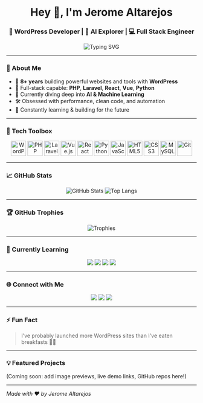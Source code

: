 <h1 align="center">Hey 👋, I'm Jerome Altarejos</h1>
<h3 align="center">🚀 WordPress Developer | 🧠 AI Explorer | 💻 Full Stack Engineer</h3>

<p align="center">
  <img src="https://readme-typing-svg.herokuapp.com?font=Fira+Code&size=24&pause=1000&color=58A6FF&center=true&vCenter=true&width=435&lines=8%2B+Years+WordPress+Experience;Laravel+%7C+Vue+%7C+React+%7C+Python;Learning+AI+and+ML;Lifelong+Code+Nerd+%F0%9F%98%80" alt="Typing SVG" />
</p>

---

### 🔧 About Me

- 🎯 **8+ years** building powerful websites and tools with **WordPress**
- 🧩 Full-stack capable: **PHP**, **Laravel**, **React**, **Vue**, **Python**
- 🤖 Currently diving deep into **AI & Machine Learning**
- 🛠️ Obsessed with performance, clean code, and automation
- 🌱 Constantly learning & building for the future

---

### 🧰 Tech Toolbox

<div align="center">
  <img src="https://cdn.jsdelivr.net/gh/devicons/devicon/icons/wordpress/wordpress-original.svg" width="40" alt="WordPress" />
  <img src="https://cdn.jsdelivr.net/gh/devicons/devicon/icons/php/php-original.svg" width="40" alt="PHP" />
  <img src="https://cdn.jsdelivr.net/gh/devicons/devicon/icons/laravel/laravel-plain.svg" width="40" alt="Laravel" />
  <img src="https://cdn.jsdelivr.net/gh/devicons/devicon/icons/vuejs/vuejs-original.svg" width="40" alt="Vue.js" />
  <img src="https://cdn.jsdelivr.net/gh/devicons/devicon/icons/react/react-original.svg" width="40" alt="React" />
  <img src="https://cdn.jsdelivr.net/gh/devicons/devicon/icons/python/python-original.svg" width="40" alt="Python" />
  <img src="https://cdn.jsdelivr.net/gh/devicons/devicon/icons/javascript/javascript-original.svg" width="40" alt="JavaScript" />
  <img src="https://cdn.jsdelivr.net/gh/devicons/devicon/icons/html5/html5-original.svg" width="40" alt="HTML5" />
  <img src="https://cdn.jsdelivr.net/gh/devicons/devicon/icons/css3/css3-original.svg" width="40" alt="CSS3" />
  <img src="https://cdn.jsdelivr.net/gh/devicons/devicon/icons/mysql/mysql-original.svg" width="40" alt="MySQL" />
  <img src="https://cdn.jsdelivr.net/gh/devicons/devicon/icons/git/git-original.svg" width="40" alt="Git" />
</div>

---

### 📈 GitHub Stats

<p align="center">
  <img src="https://github-readme-stats.vercel.app/api?username=jeromealtarejos&show_icons=true&theme=tokyonight" alt="GitHub Stats" />
  <img src="https://github-readme-stats.vercel.app/api/top-langs/?username=jeromealtarejos&layout=compact&theme=tokyonight" alt="Top Langs" />
</p>

---

### 🏆 GitHub Trophies

<p align="center">
  <img src="https://github-profile-trophy.vercel.app/?username=jeromealtarejos&theme=onedark&no-frame=true&column=7&margin-w=5" alt="Trophies" />
</p>

---

### 🚀 Currently Learning

<p align="center">
  <img src="https://img.shields.io/badge/-Machine%20Learning-yellow?style=for-the-badge&logo=scikit-learn&logoColor=black" />
  <img src="https://img.shields.io/badge/-OpenAI-5c5ce0?style=for-the-badge&logo=openai&logoColor=white" />
  <img src="https://img.shields.io/badge/-LangChain-ffcc00?style=for-the-badge&logo=python&logoColor=black" />
  <img src="https://img.shields.io/badge/-HuggingFace-fccf00?style=for-the-badge&logo=huggingface&logoColor=black" />
</p>

---

### 🌐 Connect with Me

<p align="center">
  <a href="https://linkedin.com/in/jeromealtarejos"><img src="https://img.shields.io/badge/-LinkedIn-blue?style=for-the-badge&logo=linkedin&logoColor=white" /></a>
  <a href="mailto:youremail@example.com"><img src="https://img.shields.io/badge/-Email-red?style=for-the-badge&logo=gmail&logoColor=white" /></a>
  <a href="https://yourwebsite.com"><img src="https://img.shields.io/badge/-Portfolio-000?style=for-the-badge&logo=firefox&logoColor=white" /></a>
</p>

---

### ⚡ Fun Fact

> I’ve probably launched more WordPress sites than I've eaten breakfasts 🍳😄

---

### 💡 Featured Projects
(Coming soon: add image previews, live demo links, GitHub repos here!)

---

*Made with ❤️ by Jerome Altarejos*
